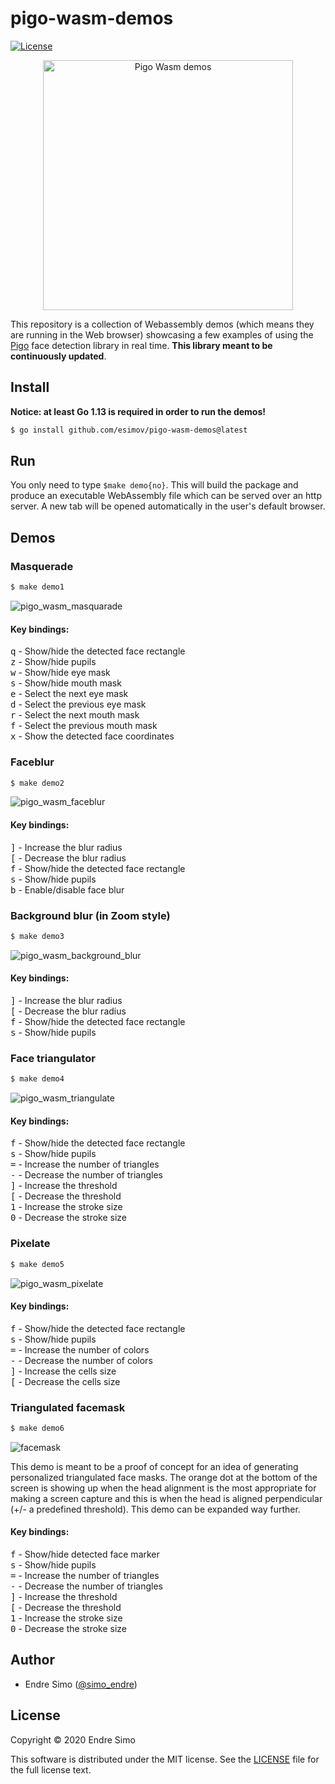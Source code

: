 # pigo-wasm-demos

[![License](https://img.shields.io/github/license/esimov/pigo-wasm-demos)](https://github.com/esimov/pigo-wasm-demos/blob/master/LICENSE)

<p align="center"><img src="https://user-images.githubusercontent.com/883386/80915158-06911a80-8d59-11ea-93bd-eca98750ad62.png" alt="Pigo Wasm demos" title="Pigo Wasm demos" width="400"/></p>

This repository is a collection of Webassembly demos (which means they are running in the Web browser) showcasing a few examples of using the [Pigo](https://github.com/esimov/pigo) face detection library in real time. **This library meant to be continuously updated**.

## Install
**Notice: at least Go 1.13 is required in order to run the demos!**

```bash
$ go install github.com/esimov/pigo-wasm-demos@latest
```

## Run

You only need to type `$make demo{no}`. This will build the package and produce an executable WebAssembly file which can be served over an http server. A new tab will be opened automatically in the user's default browser. 

## Demos

### Masquerade
```bash
$ make demo1
```
![pigo_wasm_masquarade](https://user-images.githubusercontent.com/883386/82048111-ae450b80-96bc-11ea-9f22-7039ce937140.gif)


#### Key bindings:
<kbd>q</kbd> - Show/hide the detected face rectangle<br/>
<kbd>z</kbd> - Show/hide pupils<br/>
<kbd>w</kbd> - Show/hide eye mask<br/>
<kbd>s</kbd> - Show/hide mouth mask<br/>
<kbd>e</kbd> - Select the next eye mask<br/>
<kbd>d</kbd> - Select the previous eye mask<br/>
<kbd>r</kbd> - Select the next mouth mask<br/>
<kbd>f</kbd> - Select the previous mouth mask<br/>
<kbd>x</kbd> - Show the detected face coordinates<br/>

### Faceblur
```bash
$ make demo2
```
![pigo_wasm_faceblur](https://user-images.githubusercontent.com/883386/170483688-5a145550-5a7b-4400-af34-842333fb1a8e.gif)

#### Key bindings:
<kbd>]</kbd> - Increase the blur radius<br/>
<kbd>[</kbd> - Decrease the blur radius<br/>
<kbd>f</kbd> - Show/hide the detected face rectangle<br/>
<kbd>s</kbd> - Show/hide pupils<br/>
<kbd>b</kbd> - Enable/disable face blur<br/>

### Background blur (in Zoom style)
```bash
$ make demo3
```
![pigo_wasm_background_blur](https://user-images.githubusercontent.com/883386/170483670-2ad0f865-d89d-44c4-8cb5-f9d5736d12fb.gif)

#### Key bindings:
<kbd>]</kbd> - Increase the blur radius<br/>
<kbd>[</kbd> - Decrease the blur radius<br/>
<kbd>f</kbd> - Show/hide the detected face rectangle<br/>
<kbd>s</kbd> - Show/hide pupils<br/>

### Face triangulator
```bash
$ make demo4
```
![pigo_wasm_triangulate](https://user-images.githubusercontent.com/883386/170484192-c43bafa5-36c6-41a8-9e23-3f3d04264b08.gif)

#### Key bindings:
<kbd>f</kbd> - Show/hide the detected face rectangle<br/>
<kbd>s</kbd> - Show/hide pupils<br/>
<kbd>=</kbd> - Increase the number of triangles<br/>
<kbd>-</kbd> - Decrease the number of triangles<br/>
<kbd>]</kbd> - Increase the threshold<br/>
<kbd>[</kbd> - Decrease the threshold<br/>
<kbd>1</kbd> - Increase the stroke size<br/>
<kbd>0</kbd> - Decrease the stroke size<br/>


### Pixelate
```bash
$ make demo5
```
![pigo_wasm_pixelate](https://user-images.githubusercontent.com/883386/170484527-b98745e5-5f93-45cb-a86d-ed12332c8d41.gif)

#### Key bindings:
<kbd>f</kbd> - Show/hide the detected face rectangle<br/>
<kbd>s</kbd> - Show/hide pupils<br/>
<kbd>=</kbd> - Increase the number of colors<br/>
<kbd>-</kbd> - Decrease the number of colors<br/>
<kbd>]</kbd> - Increase the cells size<br/>
<kbd>[</kbd> - Decrease the cells size<br/>

### Triangulated facemask
```bash
$ make demo6
```
![facemask](https://user-images.githubusercontent.com/883386/132861943-5f130ec2-dae2-4034-9abd-4c9de0de066c.gif)

This demo is meant to be a proof of concept for an idea of generating personalized triangulated face masks. The orange dot at the bottom of the screen is showing up when the head alignment is the most appropriate for making a screen capture and this is when the head is aligned perpendicular (+/- a predefined threshold). This demo can be expanded way further.

#### Key bindings:
<kbd>f</kbd> - Show/hide detected face marker<br/>
<kbd>s</kbd> - Show/hide pupils<br/>
<kbd>=</kbd> - Increase the number of triangles<br/>
<kbd>-</kbd> - Decrease the number of triangles<br/>
<kbd>]</kbd> - Increase the threshold<br/>
<kbd>[</kbd> - Decrease the threshold<br/>
<kbd>1</kbd> - Increase the stroke size<br/>
<kbd>0</kbd> - Decrease the stroke size<br/>

## Author

* Endre Simo ([@simo_endre](https://twitter.com/simo_endre))

## License

Copyright © 2020 Endre Simo

This software is distributed under the MIT license. See the [LICENSE](https://github.com/esimov/pigo-wasm-demos/blob/master/LICENSE) file for the full license text.
